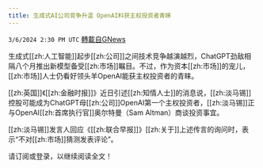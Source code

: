 ```yaml
---
title: 生成式AI公司竞争升温 OpenAI料获主权投资者青睐
---
```

`3/6/2024 2:30 PM UTC` [轉載自GNews](https://gnews.org/articles/2371004)

生成式[[zh:人工智能]]起步[[zh:公司]]之间技术竞争越演越烈，ChatGPT劲敌相隔八个月推出新模型备受[[zh:市场]]瞩目。不过，作为资本[[zh:市场]]的宠儿，[[zh:市场]]人士仍看好领头羊OpenAI能获主权投资者的青睐。

[[zh:英国]]《[[zh:金融时报]]》近日引述[[zh:知情人士]]的消息说，[[zh:淡马锡]]控股可能成为ChatGPT母[[zh:公司]]OpenAI第一个主权投资者，[[zh:淡马锡]]正与OpenAI[[zh:首席执行官]]奥尔特曼（Sam Altman）商谈投资事宜。

[[zh:淡马锡]]发言人回应《[[zh:联合早报]]》[[zh:关于]]上述传言的询问时，表示“不对[[zh:市场]]猜测发表评论”。

请订阅或登录，以继续阅读全文！
